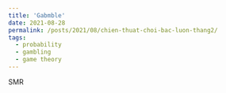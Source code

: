 ```yaml
---
title: 'Gabmble'
date: 2021-08-28
permalink: /posts/2021/08/chien-thuat-choi-bac-luon-thang2/
tags:
  - probability
  - gambling
  - game theory
---
```

SMR